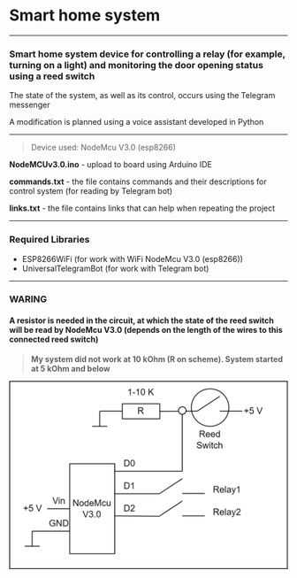 # Smart home system
___
### Smart home system device for controlling a relay (for example, turning on a light) and monitoring the door opening status using a reed switch

The state of the system, as well as its control, occurs using the Telegram messenger

A modification is planned using a voice assistant developed in Python
___
>Device used: NodeMcu V3.0 (esp8266)

**NodeMCUv3.0.ino** - upload to board using Arduino IDE

**commands.txt** - the file contains commands and their descriptions for control system (for reading by Telegram bot)

**links.txt** - the file contains links that can help when repeating the project
___
### Required Libraries
- ESP8266WiFi (for work with WiFi NodeMcu V3.0 (esp8266))
- UniversalTelegramBot (for work with Telegram bot)
___
### WARING
#### **A resistor is needed in the circuit, at which the state of the reed switch will be read by NodeMcu V3.0 (depends on the length of the wires to this connected reed switch)**

>**My system did not work at 10 kOhm (R on scheme). System started at 5 kOhm and below**

![Logo](https://github.com/YanPashkevich/smart-home/blob/master/Scheme.png?raw=true "sheme")

